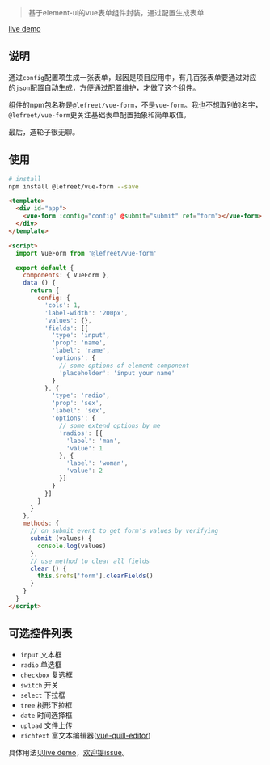 > 基于element-ui的vue表单组件封装，通过配置生成表单

[live demo](https://lefreet.github.io/vue-form/)

## 说明

通过`config`配置项生成一张表单，起因是项目应用中，有几百张表单要通过对应的`json`配置自动生成，方便通过配置维护，才做了这个组件。

组件的npm包名称是`@lefreet/vue-form`，不是`vue-form`。我也不想取别的名字，`@lefreet/vue-form`更关注基础表单配置抽象和简单取值。

最后，造轮子很无聊。

## 使用

```bash
# install
npm install @lefreet/vue-form --save
```

```html
<template>
  <div id="app">
    <vue-form :config="config" @submit="submit" ref="form"></vue-form>
  </div>
</template>

<script>
  import VueForm from '@lefreet/vue-form'

  export default {
    components: { VueForm },
    data () {
      return {
        config: {
          'cols': 1,
          'label-width': '200px',
          'values': {},
          'fields': [{
            'type': 'input',
            'prop': 'name',
            'label': 'name',
            'options': {
              // some options of element component
              'placeholder': 'input your name'
            }
          }, {
            'type': 'radio',
            'prop': 'sex',
            'label': 'sex',
            'options': {
              // some extend options by me
              'radios': [{
                'label': 'man',
                'value': 1  
              }, {
                'label': 'woman',
                'value': 2
              }]
            }
          }]
        }
      }
    },
    methods: {
      // on submit event to get form's values by verifying
      submit (values) {
        console.log(values)
      },
      // use method to clear all fields
      clear () {
        this.$refs['form'].clearFields()
      }
    }
  }
</script>
```

## 可选控件列表

* `input` 文本框
* `radio` 单选框
* `checkbox` 复选框
* `switch` 开关
* `select` 下拉框
* `tree` 树形下拉框
* `date` 时间选择框
* `upload` 文件上传
* `richtext` 富文本编辑器([vue-quill-editor](https://github.com/surmon-china/vue-quill-editor))

具体用法见[live demo](https://lefreet.github.io/vue-form/)，[欢迎提issue](https://github.com/lefreet/vue-form/issues)。


